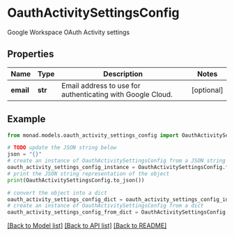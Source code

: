 # OauthActivitySettingsConfig

Google Workspace OAuth Activity settings

## Properties

Name | Type | Description | Notes
------------ | ------------- | ------------- | -------------
**email** | **str** | Email address to use for authenticating with Google Cloud. | [optional] 

## Example

```python
from monad.models.oauth_activity_settings_config import OauthActivitySettingsConfig

# TODO update the JSON string below
json = "{}"
# create an instance of OauthActivitySettingsConfig from a JSON string
oauth_activity_settings_config_instance = OauthActivitySettingsConfig.from_json(json)
# print the JSON string representation of the object
print(OauthActivitySettingsConfig.to_json())

# convert the object into a dict
oauth_activity_settings_config_dict = oauth_activity_settings_config_instance.to_dict()
# create an instance of OauthActivitySettingsConfig from a dict
oauth_activity_settings_config_from_dict = OauthActivitySettingsConfig.from_dict(oauth_activity_settings_config_dict)
```
[[Back to Model list]](../README.md#documentation-for-models) [[Back to API list]](../README.md#documentation-for-api-endpoints) [[Back to README]](../README.md)


